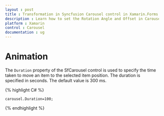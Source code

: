 ```yaml
---
layout : post
title : Transformation in Syncfusion Carousel control in Xamarin.Forms
description : Learn how to set the Rotation Angle and Offset in Carousel for Xamarin.Forms
platform : Xamarin
control : Carousel
documentation : ug
---
```




# Animation

The `Duration` property of the SfCarousel control is used to specify the time taken to move an item to the selected item position. The duration is specified in seconds.  The default value is 300 ms.

{% highlight C# %}

	carousel.Duration=100;

{% endhighlight %}

